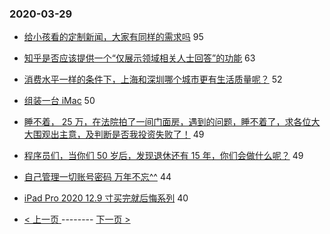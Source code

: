 ### 2020-03-29 
- [给小孩看的定制新闻，大家有同样的需求吗](https://www.v2ex.com/t/657184) 95
- [知乎是否应该提供一个“仅展示领域相关人士回答”的功能](https://www.v2ex.com/t/657208) 63
- [消费水平一样的条件下，上海和深圳哪个城市更有生活质量呢？](https://www.v2ex.com/t/657226) 52
- [组装一台 iMac](https://www.v2ex.com/t/657206) 50
- [睡不着， 25 万，在法院拍了一间门面房，遇到的问题，睡不着了，求各位大大围观出主意，及判断是否我投资失败了！](https://www.v2ex.com/t/657189) 49
- [程序员们，当你们 50 岁后，发现退休还有 15 年，你们会做什么呢？](https://www.v2ex.com/t/657215) 49
- [自己管理一切账号密码 万年不忘^^](https://www.v2ex.com/t/657294) 44
- [iPad Pro 2020 12.9 寸买完就后悔系列](https://www.v2ex.com/t/657302) 40 

- [ < 上一页 ](https://github.com/able8/v2ex-hot-record/blob/master/2020-03-28.md) -------- [ 下一页 > ](https://github.com/able8/v2ex-hot-record/blob/master/2020-03-30.md)